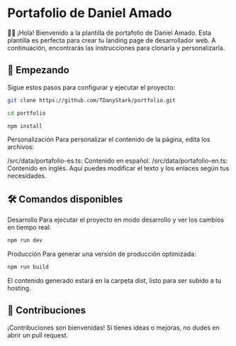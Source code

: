 # Portafolio de Daniel Amado

👋🏻 ¡Hola! Bienvenido a la plantilla de portafolio de Daniel Amado. Esta plantilla es perfecta para crear tu landing page de desarrollador web. A continuación, encontrarás las instrucciones para clonarla y personalizarla.

## 🚀 Empezando

Sigue estos pasos para configurar y ejecutar el proyecto:

```bash
git clone https://github.com/TDanyStark/portfolio.git
```

```bash
cd portfolio
```

```bash
npm install
```

Personalización
Para personalizar el contenido de la página, edita los archivos:

/src/data/portafolio-es.ts: Contenido en español.
/src/data/portafolio-en.ts: Contenido en inglés.
Aquí puedes modificar el texto y los enlaces según tus necesidades.

## 🛠️ Comandos disponibles
Desarrollo
Para ejecutar el proyecto en modo desarrollo y ver los cambios en tiempo real:

```bash
npm run dev
```

Producción
Para generar una versión de producción optimizada:

```bash
npm run build
```
El contenido generado estará en la carpeta dist, listo para ser subido a tu hosting.

## 🤝 Contribuciones
¡Contribuciones son bienvenidas! Si tienes ideas o mejoras, no dudes en abrir un pull request.